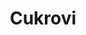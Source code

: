 ---
layout: layouts/galerie.njk
odkaz: cukrovi
title: Cukrovi
konani: 4.12.2010
perex: Pečeš, Peče, Pečeme a nejen sladké, ale i jiné dobroty
foto: akce 1.jpg
alt: Vanilkove rohlicky
tags: ['archiv']
---